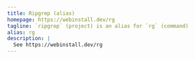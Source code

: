 ```yaml
---
title: Ripgrep (alias)
homepage: https://webinstall.dev/rg
tagline: `ripgrep` (project) is an alias for `rg` (command)
alias: rg
description: |
  See https://webinstall.dev/rg
---
```

